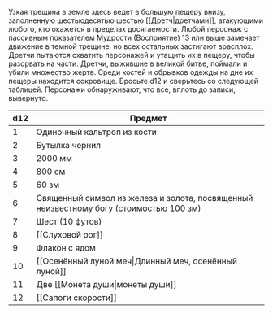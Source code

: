 Узкая трещина в земле здесь ведет в большую пещеру внизу, заполненную шестьюдесятью шестью [[Дретч|дретчами]], атакующими любого, кто окажется в пределах досягаемости.
Любой персонаж с пассивным показателем Мудрости (Восприятие) 13 или выше замечает движение в темной трещине, но всех остальных застигают врасплох.
Дретчи пытаются схватить персонажей и утащить их в пещеру, чтобы разорвать на части. Дретчи, выжившие в великой битве, поймали и убили множество жертв.
Среди костей и обрывков одежды на дне их пещеры находится сокровище.
Бросьте d12 и сверьтесь со следующей таблицей.
Персонажи обнаруживают, что все, вплоть до записи, вывернуто.

| d12 | Предмет                                                                                |
| --- | -------------------------------------------------------------------------------------- |
| 1   | Одиночный кальтроп из кости                                                            |
| 2   | Бутылка чернил                                                                         |
| 3   | 2000 мм                                                                                |
| 4   | 800 cм                                                                                 |
| 5   | 60 зм                                                                                  |
| 6   | Священный символ из железа и золота, посвященный неизвестному богу (стоимостью 100 зм) |
| 7   | Шест (10 футов)                                                                        |
| 8   | [[Слуховой рог]]                                                                       |
| 9   | Флакон с ядом                                                                          |
| 10  | [[Осенённый луной меч\|Длинный меч, осенённый луной]]                                  |
| 11  | Две [[Монета души\|монеты души]]                                                       |
| 12  | [[Сапоги скорости]]                                                                    |
